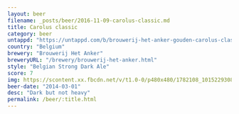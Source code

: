 ```yaml
---
layout: beer
filename: _posts/beer/2016-11-09-carolus-classic.md
title: Carolus classic
category: beer
untappd: "https://untappd.com/b/brouwerij-het-anker-gouden-carolus-classic/9087"
country: "Belgium"
brewery: "Brouwerij Het Anker"
breweryURL: "/brewery/brouwerij-het-anker.html"
style: "Belgian Strong Dark Ale"
score: 7
img: https://scontent.xx.fbcdn.net/v/t1.0-0/p480x480/1782108_10152293087803745_1558065696_n.jpg?_nc_cat=106&oh=9aae69ebccb01f996a0a6433e8e9c5c0&oe=5C191C85
beer-date: "2014-03-01"
desc: "Dark but not heavy"
permalink: /beer/:title.html
---
```

